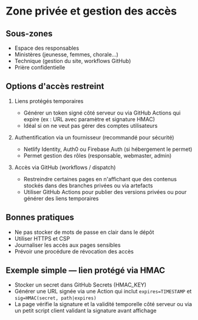 # Zone privée et gestion des accès

## Sous-zones

- Espace des responsables
- Ministères (jeunesse, femmes, chorale…)
- Technique (gestion du site, workflows GitHub)
- Prière confidentielle

## Options d'accès restreint

1. Liens protégés temporaires
   - Générer un token signé côté serveur ou via GitHub Actions qui expire (ex : URL avec paramètre et signature HMAC)
   - Idéal si on ne veut pas gérer des comptes utilisateurs

2. Authentification via un fournisseur (recommandé pour sécurité)
   - Netlify Identity, Auth0 ou Firebase Auth (si hébergement le permet)
   - Permet gestion des rôles (responsable, webmaster, admin)

3. Accès via GitHub (workflows / dispatch)
   - Restreindre certaines pages en n'affichant que des contenus stockés dans des branches privées ou via artefacts
   - Utiliser GitHub Actions pour publier des versions privées ou pour générer des liens temporaires

## Bonnes pratiques

- Ne pas stocker de mots de passe en clair dans le dépôt
- Utiliser HTTPS et CSP
- Journaliser les accès aux pages sensibles
- Prévoir une procédure de révocation des accès

## Exemple simple — lien protégé via HMAC

- Stocker un secret dans GitHub Secrets (HMAC_KEY)
- Générer une URL signée via une Action qui inclut `expires=TIMESTAMP` et `sig=HMAC(secret, path|expires)`
- La page vérifie la signature et la validité temporelle côté serveur ou via un petit script client validant la signature avant affichage
